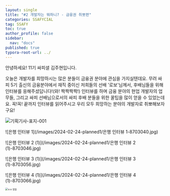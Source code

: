 ```yaml
---
layout: single
title: "#2 개발자는 뭐하니? - 금융권 취뽀편"
categories: SSAFYCIAL
tag: SSAFY
toc: true
author_profile: false
sidebar:
  nav: "docs"  
published: true
typora-root-url: ../
---
```


안녕하세요! 11기 싸피셜 김주현입니다.  

오늘은 개발자를 희망하시는 많은 분들이 금융권 분야에 관심을 가지실텐데요. 무려 싸피 5기 출신의 금융분야에서 재직 중이신 저희들의 선배 '로보'님께서, 후배님들을 위해 인터뷰를 응해주셨답니다!(와! 짝짝짝짝!) 인터뷰를 하며 금융 분야의 현업 개발자의 업무들, 그리고 싸피 선배님으로서의 싸피 후배 분들을 위한 꿀팁을 많이 얻을 수 있었는데요. 꼭!꼭! 끝까지 인터뷰를 읽어주시고 우리 모두 희망하는 분야의 개발자로 취뽀해보자구요!  

![기획기사-표지-001](/images/2024-02-24-planned1/기획기사-표지-001-8703032.jpg)

  ![은행 인터뷰 1](/images/2024-02-24-planned1/은행 인터뷰 1-8703040.jpg)

![은행 인터뷰 2 (1)](/images/2024-02-24-planned1/은행 인터뷰 2 (1)-8703046.jpg)

![은행 인터뷰 3 (1)](/images/2024-02-24-planned1/은행 인터뷰 3 (1)-8703056.jpg)

![은행 인터뷰 4 (1)](/images/2024-02-24-planned1/은행 인터뷰 4 (1)-8703066.jpg)

<img src="/images/2024-02-24-planned1/ㅎㅎ 명함-8703082.jpg" alt="ㅎㅎ 명함" style="zoom:50%;" />
